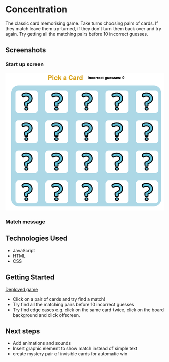 
 # Concentration 
 The classic card memorising game. Take turns choosing pairs of cards. If they match leave them up-turned, if they don't turn them back over and try again. Try getting all the matching pairs before 10 incorrect guesses.

## Screenshots
### Start up screen
![start-up screen](Readme_images/Game_start-up.png)


### Match message


## Technologies Used 
* JavaScript
* HTML 
* CSS

## Getting Started 
[Deployed game](https://rrit5727.github.io/project1/)
* Click on a pair of cards and try find a match!
* Try find all the matching pairs before 10 incorrect guesses
* Try find edge cases e.g. click on the same card twice, click on the board background and click offscreen.

## Next steps
* Add animations and sounds
* Insert graphic element to show match instead of simple text
* create mystery pair of invisible cards for automatic win

